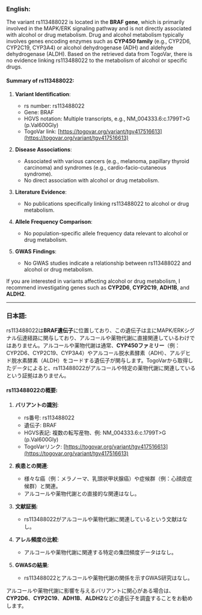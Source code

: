 ### English:
The variant rs113488022 is located in the **BRAF gene**, which is primarily involved in the MAPK/ERK signaling pathway and is not directly associated with alcohol or drug metabolism. Drug and alcohol metabolism typically involves genes encoding enzymes such as **CYP450 family** (e.g., CYP2D6, CYP2C19, CYP3A4) or alcohol dehydrogenase (ADH) and aldehyde dehydrogenase (ALDH). Based on the retrieved data from TogoVar, there is no evidence linking rs113488022 to the metabolism of alcohol or specific drugs.

#### Summary of rs113488022:
1. **Variant Identification**:
   - rs number: rs113488022
   - Gene: BRAF
   - HGVS notation: Multiple transcripts, e.g., NM_004333.6:c.1799T>G (p.Val600Gly)
   - TogoVar link: [https://togovar.org/variant/tgv417516613](https://togovar.org/variant/tgv417516613)

2. **Disease Associations**:
   - Associated with various cancers (e.g., melanoma, papillary thyroid carcinoma) and syndromes (e.g., cardio-facio-cutaneous syndrome).
   - No direct association with alcohol or drug metabolism.

3. **Literature Evidence**:
   - No publications specifically linking rs113488022 to alcohol or drug metabolism.

4. **Allele Frequency Comparison**:
   - No population-specific allele frequency data relevant to alcohol or drug metabolism.

5. **GWAS Findings**:
   - No GWAS studies indicate a relationship between rs113488022 and alcohol or drug metabolism.

If you are interested in variants affecting alcohol or drug metabolism, I recommend investigating genes such as **CYP2D6**, **CYP2C19**, **ADH1B**, and **ALDH2**.

---

### 日本語:
rs113488022は**BRAF遺伝子**に位置しており、この遺伝子は主にMAPK/ERKシグナル伝達経路に関与しており、アルコールや薬物代謝に直接関連しているわけではありません。アルコールや薬物代謝は通常、**CYP450ファミリー**（例：CYP2D6、CYP2C19、CYP3A4）やアルコール脱水素酵素（ADH）、アルデヒド脱水素酵素（ALDH）をコードする遺伝子が関与します。TogoVarから取得したデータによると、rs113488022がアルコールや特定の薬物代謝に関連しているという証拠はありません。

#### rs113488022の概要:
1. **バリアントの識別**:
   - rs番号: rs113488022
   - 遺伝子: BRAF
   - HGVS表記: 複数の転写産物、例: NM_004333.6:c.1799T>G (p.Val600Gly)
   - TogoVarリンク: [https://togovar.org/variant/tgv417516613](https://togovar.org/variant/tgv417516613)

2. **疾患との関連**:
   - 様々な癌（例：メラノーマ、乳頭状甲状腺癌）や症候群（例：心顔皮症候群）と関連。
   - アルコールや薬物代謝との直接的な関連はなし。

3. **文献証拠**:
   - rs113488022がアルコールや薬物代謝に関連しているという文献はなし。

4. **アレル頻度の比較**:
   - アルコールや薬物代謝に関連する特定の集団頻度データはなし。

5. **GWASの結果**:
   - rs113488022とアルコールや薬物代謝の関係を示すGWAS研究はなし。

アルコールや薬物代謝に影響を与えるバリアントに関心がある場合は、**CYP2D6**、**CYP2C19**、**ADH1B**、**ALDH2**などの遺伝子を調査することをお勧めします。